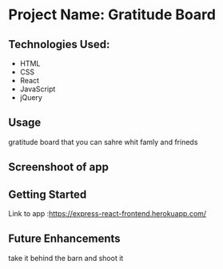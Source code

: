 
# Project Name: Gratitude Board

## Technologies Used:
- HTML 
- CSS 
- React
- JavaScript
- jQuery
## Usage
gratitude board that you can sahre whit famly and frineds 

## Screenshoot of app 

<a href="https://imgur.com/b1q7NAc" /></a>

## Getting Started
Link to app :https://express-react-frontend.herokuapp.com/

## Future Enhancements
take it behind the barn and shoot it
